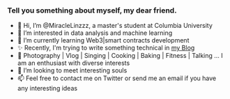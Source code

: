 ### Tell you something about myself, my dear friend.
- 👋 Hi, I’m @MiracleLinzzz, a master's student at Columbia University
- 👀 I’m interested in data analysis and machine learning
- 🌱 I’m currently learning Web3|smart contracts development
- ✨ Recently, I'm trying to write something technical in [my Blog]
- 🏃 Photography | Vlog | Singing | Cooking | Baking | Fitness | Talking ... I am an enthusiast with diverse interests
- 💞️ I’m looking to meet interesting souls
- 📫 Feel free to contact me on Twitter or send me an email if you have any interesting ideas

[my Blog]: https://MiracleLinzzz.github.io
<!---
MiracleLinzzz/MiracleLinzzz is a ✨ special ✨ repository because its `README.md` (this file) appears on your GitHub profile.
You can click the Preview link to take a look at your changes.
--->
